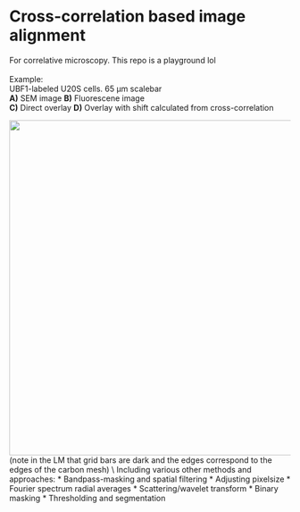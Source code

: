  # Cross-correlation based image alignment
 
 For correlative microscopy. This repo is a playground lol\
 \
 Example:\
 UBF1-labeled U20S cells. 65 μm scalebar\
 **A)** SEM image **B)** Fluorescene image\
 **C)** Direct overlay **D)** Overlay with shift calculated from cross-correlation
 
<img src="https://user-images.githubusercontent.com/103127272/215934511-0fe74709-caec-40e2-a267-7320921c60db.png" width="600"/>
(note in the LM that grid bars are dark and the edges correspond to the edges of the carbon mesh)
\
Including various other methods and approaches:
* Bandpass-masking and spatial filtering
* Adjusting pixelsize
* Fourier spectrum radial averages
* Scattering/wavelet transform
* Binary masking
* Thresholding and segmentation
